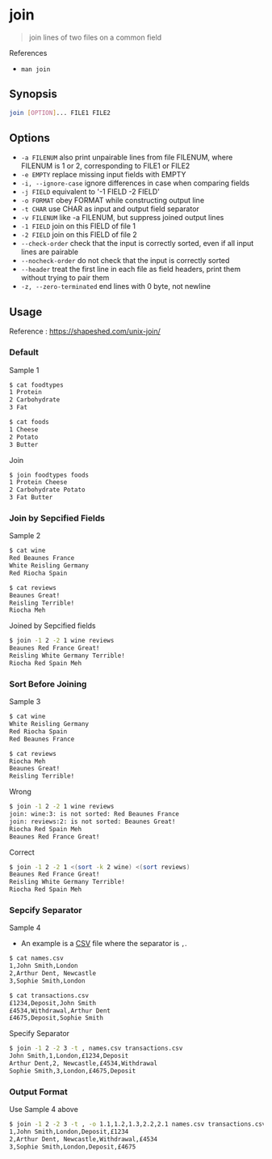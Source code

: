 # join

> join lines of two files on a common field

References

- `man join`

## Synopsis

```bash
join [OPTION]... FILE1 FILE2
```

## Options

- `-a FILENUM` also print unpairable lines from file FILENUM, where FILENUM is 1 or 2, corresponding to FILE1 or FILE2
- `-e EMPTY` replace missing input fields with EMPTY
- `-i, --ignore-case` ignore differences in case when comparing fields
- `-j FIELD` equivalent to '-1 FIELD -2 FIELD'
- `-o FORMAT` obey FORMAT while constructing output line
- `-t CHAR` use CHAR as input and output field separator
- `-v FILENUM` like -a FILENUM, but suppress joined output lines
- `-1 FIELD` join on this FIELD of file 1
- `-2 FIELD` join on this FIELD of file 2
- `--check-order` check that the input is correctly sorted, even if all input lines are pairable
- `--nocheck-order` do not check that the input is correctly sorted
- `--header` treat the first line in each file as field headers, print them without trying to pair them
- `-z, --zero-terminated` end lines with 0 byte, not newline

## Usage

Reference : https://shapeshed.com/unix-join/

### Default

Sample 1

```bash
$ cat foodtypes
1 Protein
2 Carbohydrate
3 Fat

$ cat foods
1 Cheese
2 Potato
3 Butter
```

Join

```bash
$ join foodtypes foods
1 Protein Cheese
2 Carbohydrate Potato
3 Fat Butter
```

### Join by Sepcified Fields

Sample 2

```bash
$ cat wine
Red Beaunes France
White Reisling Germany
Red Riocha Spain

$ cat reviews
Beaunes Great!
Reisling Terrible!
Riocha Meh
```

Joined by Sepcified fields

```bash
$ join -1 2 -2 1 wine reviews
Beaunes Red France Great!
Reisling White Germany Terrible!
Riocha Red Spain Meh
```

### Sort Before Joining

Sample 3

```bash
$ cat wine
White Reisling Germany
Red Riocha Spain
Red Beaunes France

$ cat reviews
Riocha Meh
Beaunes Great!
Reisling Terrible!
```

Wrong

```bash
$ join -1 2 -2 1 wine reviews
join: wine:3: is not sorted: Red Beaunes France
join: reviews:2: is not sorted: Beaunes Great!
Riocha Red Spain Meh
Beaunes Red France Great!
```

Correct

```bash
$ join -1 2 -2 1 <(sort -k 2 wine) <(sort reviews)
Beaunes Red France Great!
Reisling White Germany Terrible!
Riocha Red Spain Meh
```

### Sepcify Separator

Sample 4

- An example is a [CSV](https://en.wikipedia.org/wiki/Comma-separated_values) file where the separator is `,`.

```bash
$ cat names.csv
1,John Smith,London
2,Arthur Dent, Newcastle
3,Sophie Smith,London

$ cat transactions.csv
£1234,Deposit,John Smith
£4534,Withdrawal,Arthur Dent
£4675,Deposit,Sophie Smith
```

Specify Separator

```bash
$ join -1 2 -2 3 -t , names.csv transactions.csv
John Smith,1,London,£1234,Deposit
Arthur Dent,2, Newcastle,£4534,Withdrawal
Sophie Smith,3,London,£4675,Deposit
```

### Output Format

Use Sample 4 above

```bash
$ join -1 2 -2 3 -t , -o 1.1,1.2,1.3,2.2,2.1 names.csv transactions.csv
1,John Smith,London,Deposit,£1234
2,Arthur Dent, Newcastle,Withdrawal,£4534
3,Sophie Smith,London,Deposit,£4675
```
